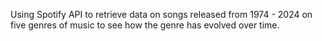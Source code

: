 Using Spotify API to retrieve data on songs released from 1974 - 2024 on five genres of music to see how the genre has evolved over time. 

